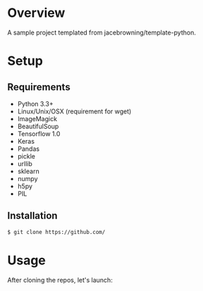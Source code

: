 
# Overview

A sample project templated from jacebrowning/template-python.

# Setup

## Requirements

* Python 3.3+
* Linux/Unix/OSX (requirement for wget)
* ImageMagick
* BeautifulSoup
* Tensorflow 1.0
* Keras
* Pandas
* pickle
* urllib
* sklearn
* numpy
* h5py
* PIL


## Installation

```sh
$ git clone https://github.com/
```

# Usage

After cloning the repos, let's launch:

